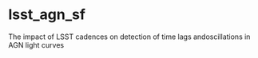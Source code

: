 # lsst_agn_sf
The impact of LSST cadences on detection of time lags andoscillations in AGN light curves
